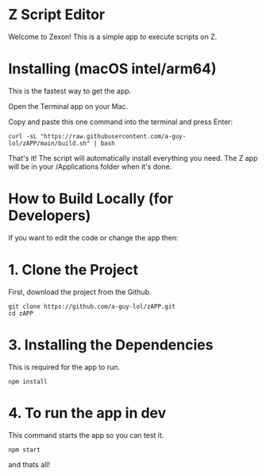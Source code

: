 # Z Script Editor

Welcome to Zexon! This is a simple app to execute scripts on Z.

# Installing (macOS intel/arm64)
This is the fastest way to get the app.

Open the Terminal app on your Mac.

Copy and paste this one command into the terminal and press Enter:
```
curl -sL "https://raw.githubusercontent.com/a-guy-lol/zAPP/main/build.sh" | bash
```
That's it! The script will automatically install everything you need. The Z app will be in your /Applications folder when it's done.

# How to Build Locally (for Developers)
If you want to edit the code or change the app then:

# 1. Clone the Project
First, download the project from the Github.
```
git clone https://github.com/a-guy-lol/zAPP.git
cd zAPP
```
# 3. Installing the Dependencies
This is required for the app to run.
```
npm install
```
# 4. To run the app in dev
This command starts the app so you can test it.

```
npm start
```
and thats all!
